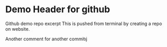 # Demo Header for github

Github demo repo excerpt
This is pushed from terminal by creating a repo on website.


Another comment for another commitıj